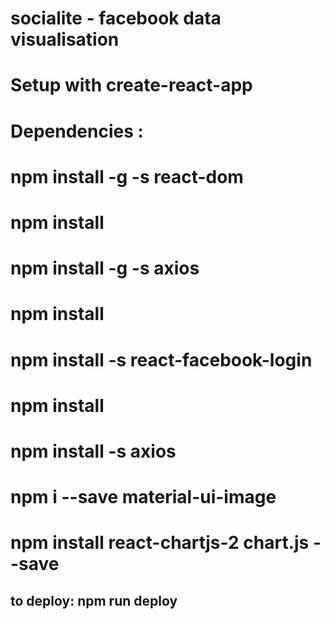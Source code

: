 # socialite - facebook data visualisation 
# Setup with create-react-app
# Dependencies :
# npm install -g -s react-dom
# npm install
# npm install -g -s axios
# npm install
# npm install -s react-facebook-login
# npm install 
# npm install -s axios
# npm i --save material-ui-image
# npm install react-chartjs-2 chart.js --save


## to deploy: npm run deploy
